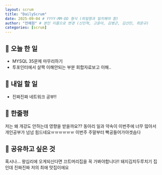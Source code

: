 ```yaml
---
layout: scrum
title: "DailyScrum"
date: 2025-09-04 # YYYY-MM-DD 형식 (파일명과 일치해야 함)
author: "전예원" # 본인 이름으로 변경 (신민혁, 고윤아, 김병곤, 김선민, 최문규)
categories: [scrum]
---
```


## 📝 오늘 한 일

- MYSQL 35문제 마무리하기
- 투포인터에서 살짝 이해안되는 부분 회합자료보고 이해..

## 🎯 내일 할 일

- 진짜진짜 네트워크 공부!!

## 💭 한줄평

저는 왜 개강도 안하는데 영향을 받을까요?? 동아리 일과 약속이 이번주에 너무 많아서 개인공부가
넘넘 힘드네요ㅠㅠㅠㅠㅠㅠ 이번주 주말부터 빡공들어가야겟슴다

## 🔗 공유하고 싶은 것
혹시나... 왕십리에 오게되신다면 끄트머리집을 꼭 가봐야합니다!! 돼지김치두루치기 집인데 진짜진짜
저의 최애 맛집이에요


